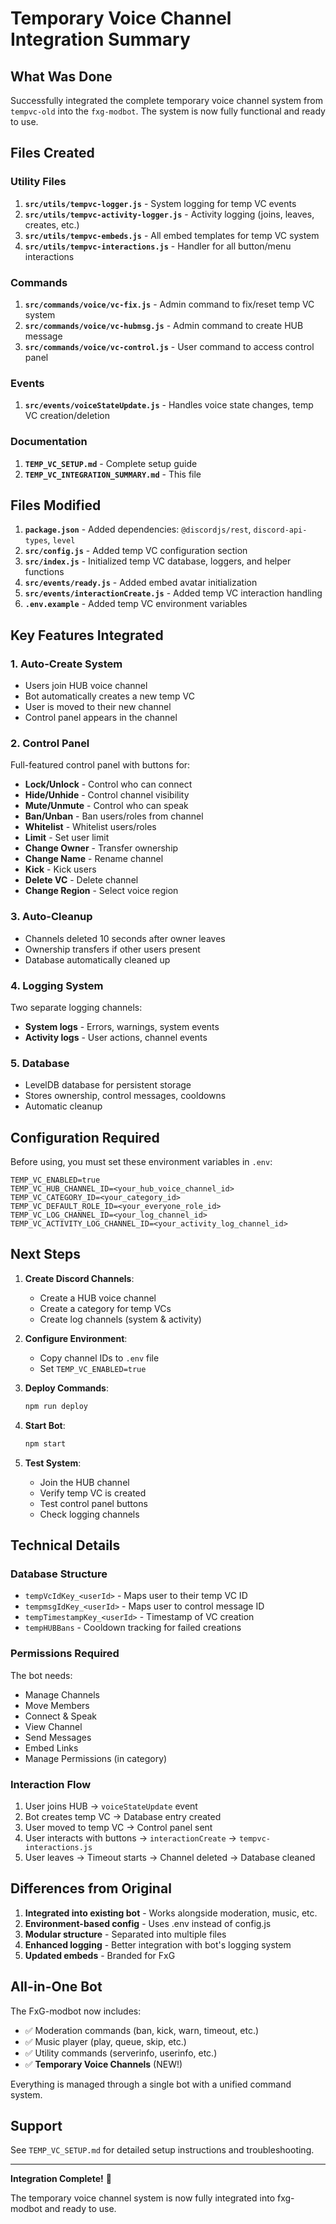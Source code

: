 # Temporary Voice Channel Integration Summary

## What Was Done

Successfully integrated the complete temporary voice channel system from `tempvc-old` into the `fxg-modbot`. The system is now fully functional and ready to use.

## Files Created

### Utility Files
1. **`src/utils/tempvc-logger.js`** - System logging for temp VC events
2. **`src/utils/tempvc-activity-logger.js`** - Activity logging (joins, leaves, creates, etc.)
3. **`src/utils/tempvc-embeds.js`** - All embed templates for temp VC system
4. **`src/utils/tempvc-interactions.js`** - Handler for all button/menu interactions

### Commands
1. **`src/commands/voice/vc-fix.js`** - Admin command to fix/reset temp VC system
2. **`src/commands/voice/vc-hubmsg.js`** - Admin command to create HUB message
3. **`src/commands/voice/vc-control.js`** - User command to access control panel

### Events
1. **`src/events/voiceStateUpdate.js`** - Handles voice state changes, temp VC creation/deletion

### Documentation
1. **`TEMP_VC_SETUP.md`** - Complete setup guide
2. **`TEMP_VC_INTEGRATION_SUMMARY.md`** - This file

## Files Modified

1. **`package.json`** - Added dependencies: `@discordjs/rest`, `discord-api-types`, `level`
2. **`src/config.js`** - Added temp VC configuration section
3. **`src/index.js`** - Initialized temp VC database, loggers, and helper functions
4. **`src/events/ready.js`** - Added embed avatar initialization
5. **`src/events/interactionCreate.js`** - Added temp VC interaction handling
6. **`.env.example`** - Added temp VC environment variables

## Key Features Integrated

### 1. Auto-Create System
- Users join HUB voice channel
- Bot automatically creates a new temp VC
- User is moved to their new channel
- Control panel appears in the channel

### 2. Control Panel
Full-featured control panel with buttons for:
- **Lock/Unlock** - Control who can connect
- **Hide/Unhide** - Control channel visibility
- **Mute/Unmute** - Control who can speak
- **Ban/Unban** - Ban users/roles from channel
- **Whitelist** - Whitelist users/roles
- **Limit** - Set user limit
- **Change Owner** - Transfer ownership
- **Change Name** - Rename channel
- **Kick** - Kick users
- **Delete VC** - Delete channel
- **Change Region** - Select voice region

### 3. Auto-Cleanup
- Channels deleted 10 seconds after owner leaves
- Ownership transfers if other users present
- Database automatically cleaned up

### 4. Logging System
Two separate logging channels:
- **System logs** - Errors, warnings, system events
- **Activity logs** - User actions, channel events

### 5. Database
- LevelDB database for persistent storage
- Stores ownership, control messages, cooldowns
- Automatic cleanup

## Configuration Required

Before using, you must set these environment variables in `.env`:

```env
TEMP_VC_ENABLED=true
TEMP_VC_HUB_CHANNEL_ID=<your_hub_voice_channel_id>
TEMP_VC_CATEGORY_ID=<your_category_id>
TEMP_VC_DEFAULT_ROLE_ID=<your_everyone_role_id>
TEMP_VC_LOG_CHANNEL_ID=<your_log_channel_id>
TEMP_VC_ACTIVITY_LOG_CHANNEL_ID=<your_activity_log_channel_id>
```

## Next Steps

1. **Create Discord Channels**:
   - Create a HUB voice channel
   - Create a category for temp VCs
   - Create log channels (system & activity)

2. **Configure Environment**:
   - Copy channel IDs to `.env` file
   - Set `TEMP_VC_ENABLED=true`

3. **Deploy Commands**:
   ```bash
   npm run deploy
   ```

4. **Start Bot**:
   ```bash
   npm start
   ```

5. **Test System**:
   - Join the HUB channel
   - Verify temp VC is created
   - Test control panel buttons
   - Check logging channels

## Technical Details

### Database Structure
- `tempVcIdKey_<userId>` - Maps user to their temp VC ID
- `tempmsgIdKey_<userId>` - Maps user to control message ID
- `tempTimestampKey_<userId>` - Timestamp of VC creation
- `tempHUBBans` - Cooldown tracking for failed creations

### Permissions Required
The bot needs:
- Manage Channels
- Move Members
- Connect & Speak
- View Channel
- Send Messages
- Embed Links
- Manage Permissions (in category)

### Interaction Flow
1. User joins HUB → `voiceStateUpdate` event
2. Bot creates temp VC → Database entry created
3. User moved to temp VC → Control panel sent
4. User interacts with buttons → `interactionCreate` → `tempvc-interactions.js`
5. User leaves → Timeout starts → Channel deleted → Database cleaned

## Differences from Original

1. **Integrated into existing bot** - Works alongside moderation, music, etc.
2. **Environment-based config** - Uses .env instead of config.js
3. **Modular structure** - Separated into multiple files
4. **Enhanced logging** - Better integration with bot's logging system
5. **Updated embeds** - Branded for FxG

## All-in-One Bot

The FxG-modbot now includes:
- ✅ Moderation commands (ban, kick, warn, timeout, etc.)
- ✅ Music player (play, queue, skip, etc.)
- ✅ Utility commands (serverinfo, userinfo, etc.)
- ✅ **Temporary Voice Channels** (NEW!)

Everything is managed through a single bot with a unified command system.

## Support

See `TEMP_VC_SETUP.md` for detailed setup instructions and troubleshooting.

---

**Integration Complete!** 🎉

The temporary voice channel system is now fully integrated into fxg-modbot and ready to use.
